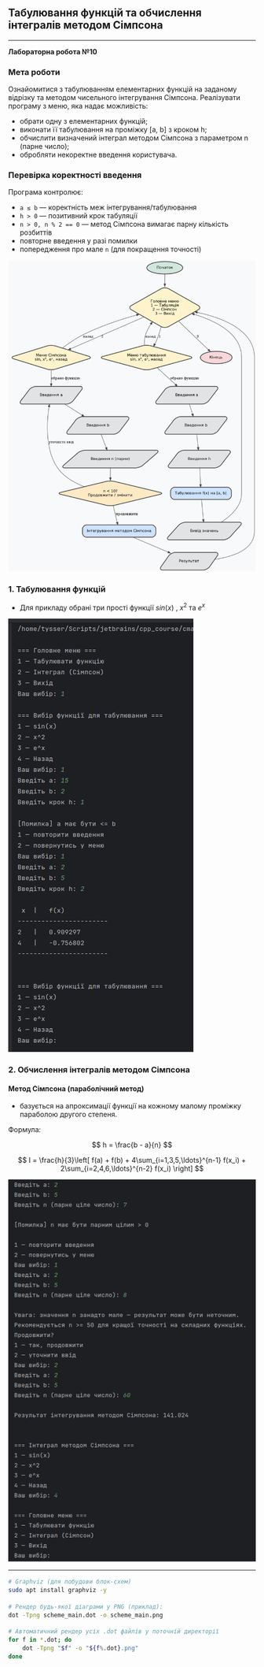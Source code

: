 ## Табулювання функцій та обчислення інтегралів методом Сімпсона

---

**Лабораторна робота №10**

### Мета роботи

Ознайомитися з табулюванням елементарних функцій на заданому відрізку та
методом чисельного інтегрування Сімпсона. Реалізувати програму з меню,
яка надає можливість:

- обрати одну з елементарних функцій;
- виконати її табулювання на проміжку [a, b] з кроком h;
- обчислити визначений інтеграл методом Сімпсона з параметром n (парне число);
- обробляти некоректне введення користувача.

### Перевірка коректності введення

Програма контролює:

- `a ≤ b` — коректність меж інтегрування/табулювання
- `h > 0` — позитивний крок табуляції
- `n > 0, n % 2 == 0` — метод Сімпсона вимагає парну кількість розбиттів
- повторне введення у разі помилки
- попередження про мале `n` (для покращення точності)

![scheme_main_v_2.png](graphvis/scheme_main_v_2.png)

### 1. Табулювання функцій
- Для прикладу обрані три прості функції $sin(x)$ , $x^2$ та $e^x$

![2025-10-30_17-12-56.png](screenshots/2025-10-30_17-12-56.png)

### 2. Обчислення інтегралів методом Сімпсона

#### Метод Сімпсона (параболічний метод)

- базується на апроксимації функції на кожному малому проміжку параболою другого степеня.

Формула:

$$
h = \frac{b - a}{n}
$$

$$
I = \frac{h}{3}\left[ f(a) + f(b) + 4\sum_{i=1,3,5,\ldots}^{n-1} f(x_i) + 2\sum_{i=2,4,6,\ldots}^{n-2} f(x_i) \right]
$$

![2025-10-30_18-36-35.png](screenshots/2025-10-30_18-36-35.png)

---

```bash
# Graphviz (для побудови блок-схем)
sudo apt install graphviz -y

# Рендер будь-якої діаграми у PNG (приклад):
dot -Tpng scheme_main.dot -o scheme_main.png

# Автоматичний рендер усіх .dot файлів у поточній директорії
for f in *.dot; do
    dot -Tpng "$f" -o "${f%.dot}.png"
done
```